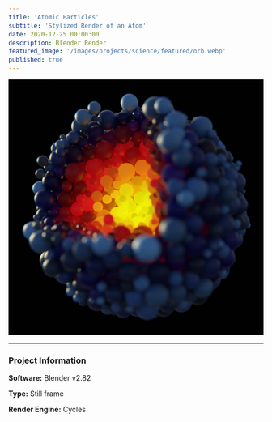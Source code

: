 ```yaml
---
title: 'Atomic Particles'
subtitle: 'Stylized Render of an Atom'
date: 2020-12-25 00:00:00
description: Blender Render
featured_image: '/images/projects/science/featured/orb.webp'
published: true
---
```


![](/images/projects/science/full_size/orb.webp)

---

### Project Information

**Software:** Blender v2.82

**Type:** Still frame

**Render Engine:** Cycles

